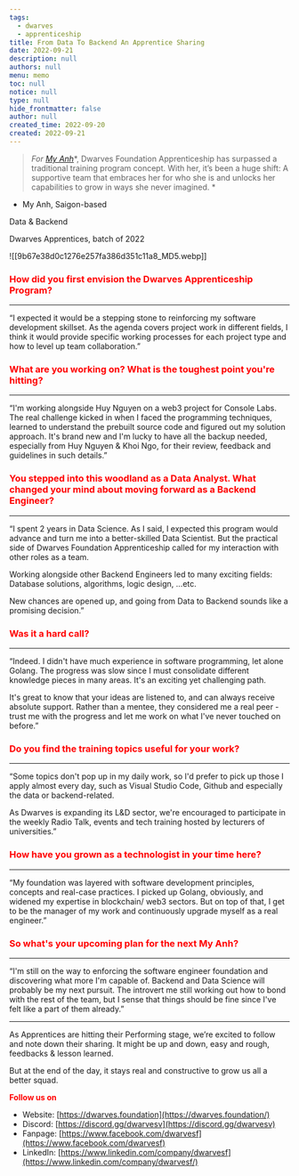 ```yaml
---
tags: 
  - dwarves
  - apprenticeship
title: From Data To Backend An Apprentice Sharing
date: 2022-09-21
description: null
authors: null
menu: memo
toc: null
notice: null
type: null
hide_frontmatter: false
author: null
created_time: 2022-09-20
created: 2022-09-21
---
```




<!-- column_list b32d56b5-caaf-4a6d-b1e3-984bd6057bbf -->

<!-- column 139189a7-7a0d-4f7b-9197-160c6f948e7c -->

> *For *<span style='color:red'>*[My Anh](http://linkedin.com/in/anne-n-bb440116a)*</span>*, Dwarves Foundation Apprenticeship has surpassed a traditional training program concept. With her, it’s been a huge shift: A supportive team that embraces her for who she is and unlocks her capabilities to grow in ways she never imagined. *


- My Anh, Saigon-based

Data & Backend

Dwarves Apprentices, batch of 2022



<!-- column 054dc064-c9f1-4da9-83ee-24f1cce897c7 -->

![[9b67e38d0c1276e257fa386d351c11a8_MD5.webp]]


### <span style='color:red'>How did you first envision the Dwarves Apprenticeship Program?</span>

---

“I expected it would be a stepping stone to reinforcing my software development skillset. As the agenda covers project work in different fields, I think it would provide specific working processes for each project type and how to level up team collaboration.”


### <span style='color:red'>What are you working on? What is the toughest point you're hitting?</span>

---

“I'm working alongside Huy Nguyen on a web3 project for Console Labs. The real challenge kicked in when I faced the programming techniques, learned to understand the prebuilt source code and figured out my solution approach. It's brand new and I'm lucky to have all the backup needed, especially from Huy Nguyen & Khoi Ngo, for their review, feedback and guidelines in such details.”


### <span style='color:red'>You stepped into this woodland as a Data Analyst. What changed your mind about moving forward as a Backend Engineer?</span>

---

“I spent 2 years in Data Science. As I said, I expected this program would advance and turn me into a better-skilled Data Scientist. But the practical side of Dwarves Foundation Apprenticeship called for my interaction with other roles as a team. 

Working alongside other Backend Engineers led to many exciting fields: Database solutions, algorithms, logic design, …etc. 

New chances are opened up, and going from Data to Backend sounds like a promising decision.”


### <span style='color:red'>Was it a hard call?</span>

---

“Indeed. I didn't have much experience in software programming, let alone Golang. The progress was slow since I must consolidate different knowledge pieces in many areas. It's an exciting yet challenging path.

It's great to know that your ideas are listened to, and can always receive absolute support. Rather than a mentee, they considered me a real peer - trust me with the progress and let me work on what I've never touched on before.”


### <span style='color:red'>Do you find the training topics useful for your work?</span>

---

“Some topics don't pop up in my daily work, so I'd prefer to pick up those I apply almost every day, such as Visual Studio Code, Github and especially the data or backend-related.

As Dwarves is expanding its L&D sector, we're encouraged to participate in the weekly Radio Talk, events and tech training hosted by lecturers of universities.”


### <span style='color:red'>**How have you grown as a technologist in your time here?**</span>

---

“My foundation was layered with software development principles, concepts and real-case practices. I picked up Golang, obviously, and widened my expertise in blockchain/ web3 sectors. But on top of that, I get to be the manager of my work and continuously upgrade myself as a real engineer.”


### <span style='color:red'>So what's your upcoming plan for the next My Anh?</span>

---

“I'm still on the way to enforcing the software engineer foundation and discovering what more I'm capable of. Backend and Data Science will probably be my next pursuit. The introvert me still working out how to bond with the rest of the team, but I sense that things should be fine since I've felt like a part of them already.”


---

As Apprentices are hitting their Performing stage, we’re excited to follow and note down their sharing. It might be up and down, easy and rough, feedbacks & lesson learned. 

But at the end of the day, it stays real and constructive to grow us all a better squad. 

<span style='color:red'>**Follow us on**</span>

* Website: [https://dwarves.foundation](https://dwarves.foundation/)
* Discord: [https://discord.gg/dwarvesv](https://discord.gg/dwarvesv)
* Fanpage: [https://www.facebook.com/dwarvesf](https://www.facebook.com/dwarvesf)
* LinkedIn: [https://www.linkedin.com/company/dwarvesf](https://www.linkedin.com/company/dwarvesf/)